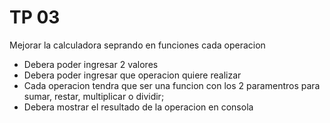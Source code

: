 # TP 03

Mejorar la calculadora seprando en funciones cada operacion

* Debera poder ingresar 2 valores
* Debera poder ingresar que operacion quiere realizar
* Cada operacion tendra que ser una funcion con los 2 paramentros para sumar, restar, multiplicar o dividir;
* Debera mostrar el resultado de la operacion en consola
